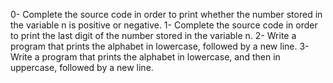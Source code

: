0- Complete the source code in order to print whether the number stored in the variable n is positive or negative.
1- Complete the source code in order to print the last digit of the number stored in the variable n.
2- Write a program that prints the alphabet in lowercase, followed by a new line.
3- Write a program that prints the alphabet in lowercase, and then in uppercase, followed by a new line.

